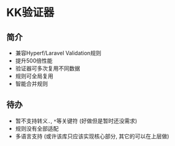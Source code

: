 # KK验证器

简介
---
+ 兼容Hyperf/Laravel Validation规则
+ 提升500倍性能
+ 验证器可多次复用不同数据
+ 规则可全局复用
+ 智能合并规则

待办
---
+ 暂不支持转义`.`, `*`等关键符 (好做但是暂时还没需求)
+ 规则没有全部适配
+ 多语言支持 (或许该库只应该实现核心部分, 其它的可以在上层做)
